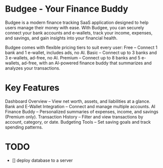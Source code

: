 # Budgee - Your Finance Buddy

Budgee is a modern finance tracking SaaS application designed to help users manage their money with ease. With Budgee, you can securely connect your bank accounts and e-wallets, track your income, expenses, and savings, and gain insights into your financial health.

Budgee comes with flexible pricing tiers to suit every user:
Free – Connect 1 bank and 1 e-wallet, includes ads, no AI.
Basic – Connect up to 3 banks and 3 e-wallets, ad-free, no AI.
Premium – Connect up to 8 banks and 5 e-wallets, ad-free, with an AI-powered finance buddy that summarizes and analyzes your transactions.

# Key Features

Dashboard Overview – View net worth, assets, and liabilities at a glance.
Bank and E-Wallet Integration – Connect and manage multiple accounts.
AI Finance Buddy – Personalized summaries of expenses, income, and savings (Premium only).
Transaction History – Filter and view transactions by account, category, or date.
Budgeting Tools – Set saving goals and track spending patterns.

# TODO
- [] deploy database to a server
